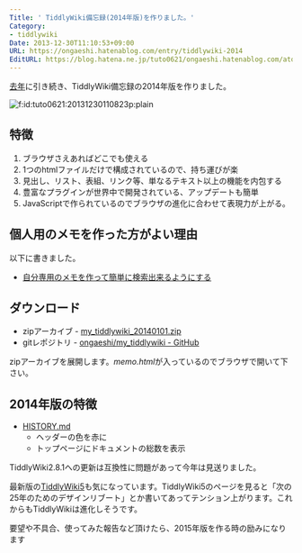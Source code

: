 ```yaml
---
Title: ' TiddlyWiki備忘録(2014年版)を作りました。'
Category:
- tiddlywiki
Date: 2013-12-30T11:10:53+09:00
URL: https://ongaeshi.hatenablog.com/entry/tiddlywiki-2014
EditURL: https://blog.hatena.ne.jp/tuto0621/ongaeshi.hatenablog.com/atom/entry/12921228815715392705
---
```



[去年](http://ongaeshi.hatenablog.com/entry/20121227/1356599450)に引き続き、TiddlyWiki備忘録の2014年版を作りました。

<p><span itemscope itemtype="http://schema.org/Photograph"><img src="http://cdn-ak.f.st-hatena.com/images/fotolife/t/tuto0621/20131230/20131230110823.png" alt="f:id:tuto0621:20131230110823p:plain" title="f:id:tuto0621:20131230110823p:plain" class="hatena-fotolife" itemprop="image"></span></p>

## 特徴
1. ブラウザさえあればどこでも使える
1. 1つのhtmlファイルだけで構成されているので、持ち運びが楽
1. 見出し、リスト、表組、リンク等、単なるテキスト以上の機能を内包する
1. 豊富なプラグインが世界中で開発されている、アップデートも簡単
1. JavaScriptで作られているのでブラウザの進化に合わせて表現力が上がる。

## 個人用のメモを作った方がよい理由
以下に書きました。

- [自分専用のメモを作って簡単に検索出来るようにする](http://ongaeshi.hatenablog.com/entry/20120130/1327934216)

## ダウンロード
- zipアーカイブ - [my_tiddlywiki_20140101.zip](http://code.google.com/p/my-tiddlywiki/downloads/list)
- gitレポジトリ - [ongaeshi/my_tiddlywiki - GitHub](https://github.com/ongaeshi/my_tiddlywiki)

zipアーカイブを展開します。<i>memo.html</i>が入っているのでブラウザで開いて下さい。

## 2014年版の特徴
- [HISTORY.md](https://github.com/ongaeshi/my_tiddlywiki/blob/master/HISTORY.md)
  - ヘッダーの色を赤に
  - トップページにドキュメントの総数を表示

TiddlyWiki2.8.1への更新は互換性に問題があって今年は見送りました。

最新版の[TiddlyWiki5](http://tiddlywiki.com/)も気になっています。TiddlyWiki5のページを見ると「次の25年のためのデザインリブート」とか書いてあってテンション上がります。これからもTiddlyWikiは進化しそうです。

要望や不具合、使ってみた報告など頂けたら、2015年版を作る時の励みになります
